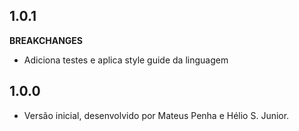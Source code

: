 ## 1.0.1

**BREAKCHANGES** 
- Adiciona testes e aplica style guide da linguagem

## 1.0.0

- Versão inicial, desenvolvido por Mateus Penha e Hélio S. Junior.
